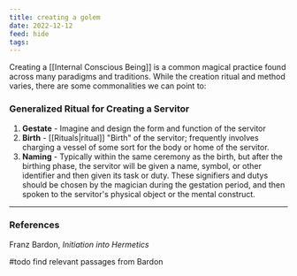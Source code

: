 ```yaml
---
title: creating a golem
date: 2022-12-12
feed: hide
tags:
---
```

Creating a [[Internal Conscious Being]] is a common magical practice found across many paradigms and traditions. While the creation ritual and method varies, there are some commonalities we can point to:

### Generalized Ritual for Creating a Servitor
1. __Gestate__ - Imagine and design the form and function of the servitor
2. __Birth__ - [[Rituals|ritual]] "Birth" of the servitor; frequently involves charging a vessel of some sort for the body or home of the servitor.
3. __Naming__ - Typically within the same ceremony as the birth, but after the birthing phase, the servitor will be given a name, symbol, or other identifier and then given its task or duty. These signifiers and dutys should be chosen by the magician during the gestation period, and then spoken to the servitor's physical object or the mental construct.

___
### References
Franz Bardon, *Initiation into Hermetics*

#todo find relevant passages from Bardon 
